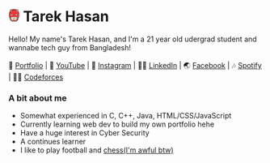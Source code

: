 # <img src="src/media/pngs/daredevil.png" height="25"> Tarek Hasan

Hello! My name's Tarek Hasan, and I'm a 21 year old udergrad student and wannabe tech guy from Bangladesh!
<br><br>
📑 [Portfolio](ehm_might_add_later) | 🎥 [YouTube](ehm_might_add_later) | 📸 [Instagram](https://www.instagram.com/_tarekhasan_) | 👨‍💼 [LinkedIn](https://www.linkedin.com/in/tarek-hasan33/) | 🌏 [Facebook](https://www.facebook.com/liddleheart) | 🎶 [Spotify](https://open.spotify.com/tar3khasan) | 👨‍💻 [Codeforces](https://codeforces.com/profile/liddleheart)

### A bit about me
- Somewhat experienced in C, C++, Java, HTML/CSS/JavaScript
- Currently learning web dev to build my own portfolio hehe
- Have a huge interest in Cyber Security
- A continues learner
- I like to play football and [chess(I'm awful btw)](https://www.chess.com/member/liddleheart)
